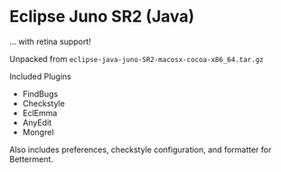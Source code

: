 Eclipse Juno SR2 (Java)
====
... with retina support!

Unpacked from `eclipse-java-juno-SR2-macosx-cocoa-x86_64.tar.gz`

Included Plugins
* FindBugs
* Checkstyle
* EclEmma
* AnyEdit
* Mongrel

Also includes preferences, checkstyle configuration, and formatter for Betterment.
